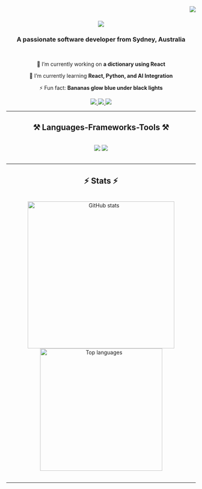<img align="right" src="https://visitor-badge.laobi.icu/badge?page_id=ctndeveloperstudent.ctndeveloperstudent" />

<h1 align="center">
    <img src="https://readme-typing-svg.herokuapp.com/?font=Righteous&size=35&center=true&vCenter=true&width=500&height=70&duration=4000&lines=Hi+There!+👋;+I'm+Charmaine+Nyathi!;" />
</h1>

<h3 align="center">A passionate software developer from Sydney, Australia </h3>

<br/>

<div align="center">
 
 🔭 I’m currently working on **a dictionary using React**
 
 🌱 I’m currently learning **React, Python, and AI Integration**

⚡ Fun fact: **Bananas glow blue under black lights**

</div>
 
<div align="center"> 
  <a href="https://charmainenyathi.netlify.app/" target="_blank">
     <img src="https://img.shields.io/badge/Portfolio-FF5722?style=for-the-badge&logo=todoist&logoColor=white" /> 
  </a>
  <a href="https://www.linkedin.com/in/charmaine-nyathi-157007278/" target="_blank">
    <img src="https://img.shields.io/badge/LinkedIn-0077B5?style=for-the-badge&logo=linkedin&logoColor=white" />
  </a>
  <a href="mailto:charmainenyathi@gmail.com">
    <img src="https://img.shields.io/badge/Gmail-333333?style=for-the-badge&logo=gmail&logoColor=red" />
  </a>
</div>

<hr/>
 
<h2 align="center">⚒️ Languages-Frameworks-Tools ⚒️</h2>
<br/>
<div align="center">
    <img src="https://skillicons.dev/icons?i=react,bootstrap,html,css,vscode,github,git" />
    <img src="https://skillicons.dev/icons?i=nodejs,python,javascript,flask,postgresql" />
</div>

<br/>

<hr/>

<h2 align="center">⚡ Stats ⚡</h2>
<br>
<div align="center">
  
  <img width=390 src="https://github-readme-stats.vercel.app/api?username=ctndeveloperstudent&count_private=true&show_icons=true&theme=react&rank_icon=github&border_radius=10" alt="GitHub stats" />
  <br/>
  <img width=325 align="center" src="https://github-readme-stats.vercel.app/api/top-langs/?username=ctndeveloperstudent&hide=HTML&langs_count=8&layout=compact&theme=react&border_radius=10&size_weight=0.5&count_weight=0.5&exclude_repo=github-readme-stats" alt="Top languages" />
</div>


<br/>

<hr/>


